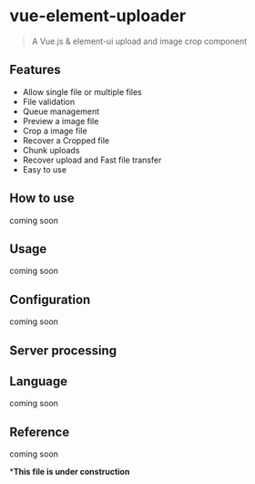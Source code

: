 # vue-element-uploader
> A Vue.js & element-ui upload and image crop component
## Features
* Allow single file or multiple files
* File validation
* Queue management
* Preview a image file
* Crop a image file
* Recover a Cropped file
* Chunk uploads
* Recover upload and Fast file transfer
* Easy to use

## How to use
coming soon

## Usage
coming soon

## Configuration
coming soon

## Server processing

## Language
coming soon


## Reference
coming soon

***This file is under construction**